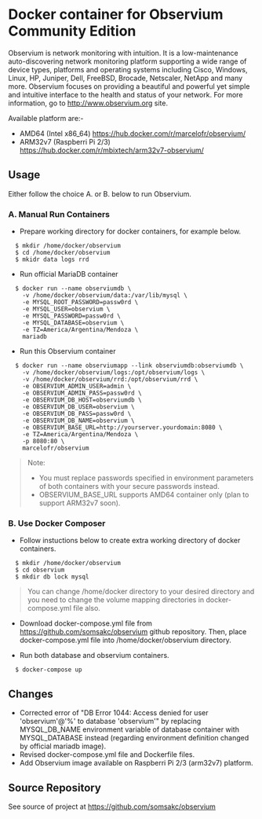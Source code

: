 # Docker container for Observium Community Edition
Observium is network monitoring with intuition. It is a low-maintenance auto-discovering network monitoring platform supporting a wide range of device types, platforms and operating systems including Cisco, Windows, Linux, HP, Juniper, Dell, FreeBSD, Brocade, Netscaler, NetApp and many more. Observium focuses on providing a beautiful and powerful yet simple and intuitive interface to the health and status of your network. For more information, go to http://www.observium.org site.

Available platform are:-
* AMD64 (Intel x86_64) https://hub.docker.com/r/marcelofr/observium/
* ARM32v7 (Raspberri Pi 2/3) https://hub.docker.com/r/mbixtech/arm32v7-observium/

## Usage
Either follow the choice A. or B. below to run Observium.

### A. Manual Run Containers
- Prepare working directory for docker containers, for example below.
```
  $ mkdir /home/docker/observium
  $ cd /home/docker/observium
  $ mkidr data logs rrd
```
- Run official MariaDB container
```
  $ docker run --name observiumdb \
    -v /home/docker/observium/data:/var/lib/mysql \
    -e MYSQL_ROOT_PASSWORD=passw0rd \
    -e MYSQL_USER=observium \
    -e MYSQL_PASSWORD=passw0rd \
    -e MYSQL_DATABASE=observium \
    -e TZ=America/Argentina/Mendoza \
    mariadb
```

- Run this Observium container
```
  $ docker run --name observiumapp --link observiumdb:observiumdb \
    -v /home/docker/observium/logs:/opt/observium/logs \
    -v /home/docker/observium/rrd:/opt/observium/rrd \
    -e OBSERVIUM_ADMIN_USER=admin \
    -e OBSERVIUM_ADMIN_PASS=passw0rd \
    -e OBSERVIUM_DB_HOST=observiumdb \
    -e OBSERVIUM_DB_USER=observium \
    -e OBSERVIUM_DB_PASS=passw0rd \
    -e OBSERVIUM_DB_NAME=observium \
    -e OBSERVIUM_BASE_URL=http://yourserver.yourdomain:8080 \
    -e TZ=America/Argentina/Mendoza \
    -p 8080:80 \
    marcelofr/observium
```

> Note:
> - You must replace passwords specified in environment parameters of both containers with your secure passwords instead.
> - OBSERVIUM_BASE_URL supports AMD64 container only (plan to support ARM32v7 soon).

### B. Use Docker Composer
- Follow instuctions below to create extra working directory of docker containers.
```
  $ mkdir /home/docker/observium
  $ cd observium
  $ mkdir db lock mysql
```
> You can change /home/docker directory to your desired directory and you need to change the volume mapping directories in docker-compose.yml file also.

- Download docker-compose.yml file from https://github.com/somsakc/observium github repository. Then, place docker-compose.yml file into /home/docker/observium directory.

- Run both database and observium containers.
```
  $ docker-compose up
```

## Changes
- Corrected error of "DB Error 1044: Access denied for user 'observium'@'%' to database 'observium'" by replacing MYSQL_DB_NAME environment variable of database container with MYSQL_DATABASE instead (regarding environment definition changed by official mariadb image).
- Revised docker-compose.yml file and Dockerfile files.
- Add Observium image available on Raspberri Pi 2/3 (arm32v7) platform.

## Source Repository
See source of project at https://github.com/somsakc/observium
